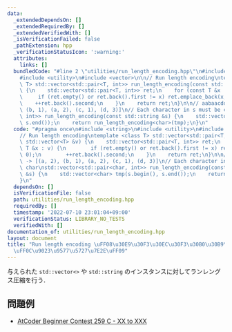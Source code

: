 ```yaml
---
data:
  _extendedDependsOn: []
  _extendedRequiredBy: []
  _extendedVerifiedWith: []
  _isVerificationFailed: false
  _pathExtension: hpp
  _verificationStatusIcon: ':warning:'
  attributes:
    links: []
  bundledCode: "#line 2 \"utilities/run_length_encoding.hpp\"\n#include <string>\n\
    #include <utility>\n#include <vector>\n\n// Run length encoding\ntemplate <class\
    \ T> std::vector<std::pair<T, int>> run_length_encoding(const std::vector<T> &v)\
    \ {\n    std::vector<std::pair<T, int>> ret;\n    for (const T &x : v) {\n   \
    \     if (ret.empty() or ret.back().first != x) ret.emplace_back(x, 0);\n    \
    \    ++ret.back().second;\n    }\n    return ret;\n}\n\n// aabaacddd -> [(a, 2),\
    \ (b, 1), (a, 2), (c, 1), (d, 3)]\n// Each character in s must be char\nstd::vector<std::pair<char,\
    \ int>> run_length_encoding(const std::string &s) {\n    std::vector<char> tmp(s.begin(),\
    \ s.end());\n    return run_length_encoding<char>(tmp);\n}\n"
  code: "#pragma once\n#include <string>\n#include <utility>\n#include <vector>\n\n\
    // Run length encoding\ntemplate <class T> std::vector<std::pair<T, int>> run_length_encoding(const\
    \ std::vector<T> &v) {\n    std::vector<std::pair<T, int>> ret;\n    for (const\
    \ T &x : v) {\n        if (ret.empty() or ret.back().first != x) ret.emplace_back(x,\
    \ 0);\n        ++ret.back().second;\n    }\n    return ret;\n}\n\n// aabaacddd\
    \ -> [(a, 2), (b, 1), (a, 2), (c, 1), (d, 3)]\n// Each character in s must be\
    \ char\nstd::vector<std::pair<char, int>> run_length_encoding(const std::string\
    \ &s) {\n    std::vector<char> tmp(s.begin(), s.end());\n    return run_length_encoding<char>(tmp);\n\
    }\n"
  dependsOn: []
  isVerificationFile: false
  path: utilities/run_length_encoding.hpp
  requiredBy: []
  timestamp: '2022-07-10 23:01:04+09:00'
  verificationStatus: LIBRARY_NO_TESTS
  verifiedWith: []
documentation_of: utilities/run_length_encoding.hpp
layout: document
title: "Run length encoding \uFF08\u30E9\u30F3\u30EC\u30F3\u30B0\u30B9\u5727\u7E2E\
  \uFF0C\u9023\u9577\u5727\u7E2E\uFF09"
---
```


与えられた `std::vector<>` や `std::string` のインスタンスに対してランレングス圧縮を行う．

## 問題例

- [AtCoder Beginner Contest 259 C - XX to XXX](https://atcoder.jp/contests/abc259/tasks/abc259_c)
